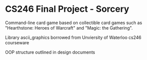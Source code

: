 # CS246 Final Project - Sorcery

Command-line card game based on collectible card games such as "Hearthstone: Heroes of Warcraft" and "Magic: the Gathering".

Library ascii_graphics borrowed from Unviersity of Waterloo cs246 courseware

OOP structure outlined in design documents
